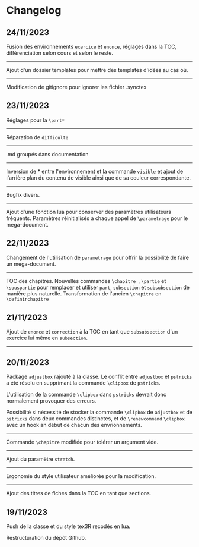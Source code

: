 # Changelog

## 24/11/2023

Fusion des environnements ```exercice``` et ```enonce```, réglages dans la TOC, différenciation selon cours et selon le reste.

-----------------

Ajout d'un dossier templates pour mettre des templates d'idées au cas où.

-----------
Modification de gitignore pour ignorer les fichier .synctex

## 23/11/2023

Réglages pour la ```\part*```

-----------

Réparation de ```difficulte```

------------

.md groupés dans documentation

-----------------

Inversion de * entre l'environnement et la commande ```visible``` et ajout de l'arrière plan du contenu de visible ainsi que de sa couleur correspondante.

--------------------

Bugfix divers.

----------------

Ajout d'une fonction lua pour conserver des paramètres utilisateurs fréquents.
Paramètres réinitialisés à chaque appel de ```\parametrage``` pour le mega-document.

## 22/11/2023

Changement de l'utilisation de ```parametrage``` pour offrir la possibilité de faire un mega-document.

-------
TOC des chapitres. Nouvelles commandes ```\chapitre ```, ```\partie``` et ```\souspartie``` pour remplacer et utiliser ```part```, ```subsection``` et ```subsubsection``` de manière plus naturelle. Transformation de l'ancien ```\chapitre``` en ```\definirchapitre```

## 21/11/2023

Ajout de ```enonce``` et ```correction``` à la TOC en tant que ```subsubsection``` d'un exercice lui même en ```subsection```.

---------------



## 20/11/2023

Package ```adjustbox``` rajouté à la classe. Le conflit entre ```adjustbox``` et ```pstricks``` a été résolu en supprimant la commande ```\clipbox``` de ```pstricks```.

L'utilisation de la commande ```\clipbox``` dans ```pstricks``` devrait donc normalement provoquer des erreurs. 

Possibilité si nécessité de stocker la commande ```\clipbox``` de ```adjustbox``` et de ```pstricks``` dans deux commandes distinctes, et de ```\renewcommand``` ```\clipbox``` avec un hook an début de chacun des envrionnements.

------------------------
Commande ```\chapitre``` modifiée pour tolérer un argument vide.

---------------

Ajout du paramètre ```stretch```.

-----------------

Ergonomie du style utilisateur améliorée pour la modification.

-------------------------

Ajout des titres de fiches dans la TOC en tant que sections.

## 19/11/2023

Push de la classe et du style tex3R recodés en lua. 

Restructuration du dépôt Github.